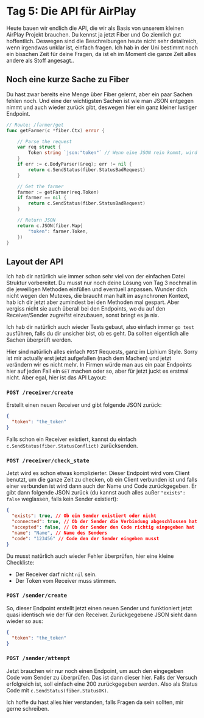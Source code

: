 # Tag 5: Die API für AirPlay

Heute bauen wir endlich die API, die wir als Basis von unserem kleinen AirPlay Projekt brauchen. Du kennst ja jetzt Fiber und Go ziemlich gut hoffentlich. Deswegen sind die Beschreibungen heute nicht sehr detailreich, wenn irgendwas unklar ist, einfach fragen. Ich hab in der Uni bestimmt noch ein bisschen Zeit für deine Fragen, da ist eh im Moment die ganze Zeit alles andere als Stoff angesagt..

## Noch eine kurze Sache zu Fiber

Du hast zwar bereits eine Menge über Fiber gelernt, aber ein paar Sachen fehlen noch. Und eine der wichtigsten Sachen ist wie man JSON entgegen nimmt und auch wieder zurück gibt, deswegen hier ein ganz kleiner lustiger Endpoint.

```go
// Route: /farmer/get
func getFarmer(c *fiber.Ctx) error {

    // Parse the request
    var req struct {
        Token string `json:"token"` // Wenn eine JSON rein kommt, wird das Feld "token" hier rein gepackt
    }
    if err := c.BodyParser(&req); err != nil {
        return c.SendStatus(fiber.StatusBadRequest)
    }

    // Get the farmer
    farmer := getFarmer(req.Token)
    if farmer == nil {
        return c.SendStatus(fiber.StatusBadRequest)
    }

    // Return JSON
    return c.JSON(fiber.Map{
        "token": farmer.Token,
    })
}
```

## Layout der API

Ich hab dir natürlich wie immer schon sehr viel von der einfachen Datei Struktur vorbereitet. Du musst nur noch deine Lösung von Tag 3 nochmal in die jeweiligen Methoden einfüllen und eventuell anpassen. Wunder dich nicht wegen den Mutexes, die braucht man halt im asynchronen Kontext, hab ich dir jetzt aber zumindest bei den Methoden mal gespart. Aber vergiss nicht sie auch überall bei den Endpoints, wo du auf den Receiver/Sender zugreifst einzubauen, sonst bringt es ja nix.

Ich hab dir natürlich auch wieder Tests gebaut, also einfach immer `go test` ausführen, falls du dir unsicher bist, ob es geht. Da sollten eigentlich alle Sachen überprüft werden.

Hier sind natürlich alles einfach `POST` Requests, ganz im Liphium Style. Sorry ist mir actually erst jetzt aufgefallen (nach dem Machen) und jetzt verändern wir es nicht mehr. In Firmen würde man aus ein paar Endpoints hier auf jeden Fall ein `GET` machen oder so, aber für jetzt juckt es erstmal nicht. Aber egal, hier ist das API Layout:

### `POST /receiver/create`

Erstellt einen neuen Receiver und gibt folgende JSON zurück:

```json
{
  "token": "the_token"
}
```

Falls schon ein Receiver existiert, kannst du einfach `c.SendStatus(fiber.StatusConflict)` zurücksenden.

### `POST /receiver/check_state`

Jetzt wird es schon etwas komplizierter. Dieser Endpoint wird vom Client benutzt, um die ganze Zeit zu checken, ob ein Client verbunden ist und falls einer verbunden ist wird dann auch der Name und Code zurückgegeben. Er gibt dann folgende JSON zurück (du kannst auch alles außer `"exists": false` weglassen, falls kein Sender existiert):

```json
{
  "exists": true, // Ob ein Sender existiert oder nicht
  "connected": true, // Ob der Sender die Verbindung abgeschlossen hat (einfach false returnen)
  "accepted": false, // Ob der Sender den Code richtig eingegeben hat
  "name": "Name", // Name des Senders
  "code": "123456" // Code den der Sender eingeben musst
}
```

Du musst natürlich auch wieder Fehler überprüfen, hier eine kleine Checkliste:

- Der Receiver darf nicht `nil` sein.
- Der Token vom Receiver muss stimmen.

### `POST /sender/create`

So, dieser Endpoint erstellt jetzt einen neuen Sender und funktioniert jetzt quasi identisch wie der für den Receiver. Zurückgegebene JSON sieht dann wieder so aus:

```json
{
  "token": "the_token"
}
```

### `POST /sender/attempt`

Jetzt brauchen wir nur noch einen Endpoint, um auch den eingegeben Code vom Sender zu überprüfen. Das ist dann dieser hier. Falls der Versuch erfolgreich ist, soll einfach eine 200 zurückgegeben werden. Also als Status Code mit `c.SendStatus(fiber.StatusOK)`.

Ich hoffe du hast alles hier verstanden, falls Fragen da sein sollten, mir gerne schreiben.
